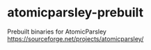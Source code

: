 # atomicparsley-prebuilt
Prebuilt binaries for AtomicParsley https://sourceforge.net/projects/atomicparsley/
